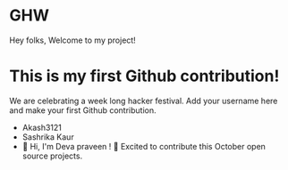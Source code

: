 # GHW

Hey folks,
Welcome to my project!

# This is my first Github contribution!

We are celebrating a week long hacker festival. Add your username here and make your first Github contribution.

- Akash3121
- Sashrika Kaur
- 👋 Hi, I'm Deva praveen !
🎉 Excited to contribute this October open source projects. 